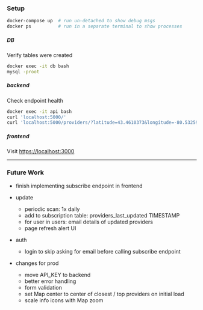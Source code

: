 ### Setup
```bash
docker-compose up  # run un-detached to show debug msgs
docker ps          # run in a separate terminal to show processes
```

##### DB
Verify tables were created
```bash
docker exec -it db bash
mysql -proot
```

##### backend
Check endpoint health
```bash
docker exec -it api bash
curl 'localhost:5000/'
curl 'localhost:5000/providers/?latitude=43.4610373&longitude=-80.5325973'
```

##### frontend
Visit [https://localhost:3000](https://localhost:3000)


---
### Future Work
- finish implementing subscribe endpoint in frontend

- update
  - periodic scan: 1x daily
  - add to subscription table: providers_last_updated    TIMESTAMP
  - for user in users: email details of updated providers
  - page refresh alert UI

- auth
  - login to skip asking for email before calling subscribe endpoint

- changes for prod
  - move API_KEY to backend
  - better error handling
  - form validation
  - set Map center to center of closest / top providers on initial load
  - scale info icons with Map zoom